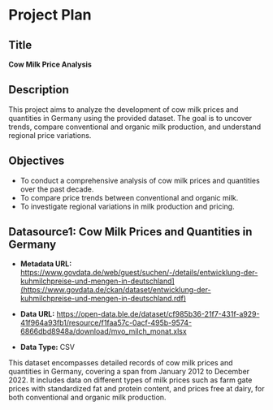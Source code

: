 # Project Plan

## Title
**Cow Milk Price Analysis**

## Description
This project aims to analyze the development of cow milk prices and quantities in Germany using the provided dataset. The goal is to uncover trends, compare conventional and organic milk production, and understand regional price variations.

## Objectives
- To conduct a comprehensive analysis of cow milk prices and quantities over the past decade.
- To compare price trends between conventional and organic milk.
- To investigate regional variations in milk production and pricing.

## Datasource1: Cow Milk Prices and Quantities in Germany

- **Metadata URL:** https://www.govdata.de/web/guest/suchen/-/details/entwicklung-der-kuhmilchpreise-und-mengen-in-deutschland](https://www.govdata.de/ckan/dataset/entwicklung-der-kuhmilchpreise-und-mengen-in-deutschland.rdf)

- **Data URL:** https://open-data.ble.de/dataset/cf985b36-21f7-431f-a929-41f964a93fb1/resource/f1faa57c-0acf-495b-9574-6866dbd8948a/download/mvo_milch_monat.xlsx

- **Data Type:** CSV


This dataset encompasses detailed records of cow milk prices and quantities in Germany, covering a span from January 2012 to December 2022. It includes data on different types of milk prices such as farm gate prices with standardized fat and protein content, and prices free at dairy, for both conventional and organic milk production.


